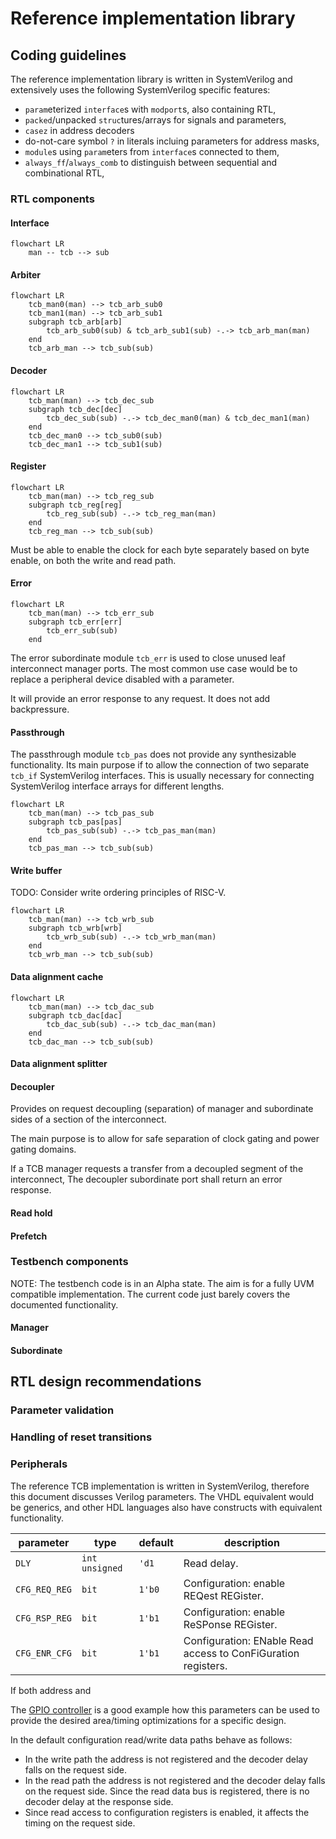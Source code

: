 # Reference implementation library

## Coding guidelines

The reference implementation library is written in SystemVerilog
and extensively uses the following SystemVerilog specific features:
- `param`eterized `interface`s with `modport`s, also containing RTL,
- `packed`/unpacked `struc`tures/arrays for signals and parameters,
- `casez` in address decoders
- do-not-care symbol `?` in literals incluing parameters for address masks,
- `module`s using `param`eters from `interface`s connected to them,
- `always_ff`/`always_comb` to distinguish between sequential and combinational RTL,

### RTL components

#### Interface

```mermaid
flowchart LR
    man -- tcb --> sub
```

#### Arbiter

```mermaid
flowchart LR
    tcb_man0(man) --> tcb_arb_sub0
    tcb_man1(man) --> tcb_arb_sub1
    subgraph tcb_arb[arb]
        tcb_arb_sub0(sub) & tcb_arb_sub1(sub) -.-> tcb_arb_man(man)
    end
    tcb_arb_man --> tcb_sub(sub)
```

#### Decoder

```mermaid
flowchart LR
    tcb_man(man) --> tcb_dec_sub
    subgraph tcb_dec[dec]
        tcb_dec_sub(sub) -.-> tcb_dec_man0(man) & tcb_dec_man1(man)
    end
    tcb_dec_man0 --> tcb_sub0(sub)
    tcb_dec_man1 --> tcb_sub1(sub)
```

#### Register

```mermaid
flowchart LR
    tcb_man(man) --> tcb_reg_sub
    subgraph tcb_reg[reg]
        tcb_reg_sub(sub) -.-> tcb_reg_man(man)
    end
    tcb_reg_man --> tcb_sub(sub)
```

Must be able to enable the clock for each byte separately based on byte enable,
on both the write and read path.

#### Error

```mermaid
flowchart LR
    tcb_man(man) --> tcb_err_sub
    subgraph tcb_err[err]
        tcb_err_sub(sub)
    end
```

The error subordinate module `tcb_err` is used to close unused leaf interconnect manager ports.
The most common use case would be to replace a peripheral device disabled with a parameter.

It will provide an error response to any request.
It does not add backpressure.

#### Passthrough

The passthrough module `tcb_pas` does not provide any synthesizable functionality.
Its main purpose if to allow the connection of two separate `tcb_if` SystemVerilog interfaces.
This is usually necessary for connecting SystemVerilog interface arrays for different lengths.

```mermaid
flowchart LR
    tcb_man(man) --> tcb_pas_sub
    subgraph tcb_pas[pas]
        tcb_pas_sub(sub) -.-> tcb_pas_man(man)
    end
    tcb_pas_man --> tcb_sub(sub)
```

#### Write buffer

TODO: Consider write ordering principles of RISC-V.

```mermaid
flowchart LR
    tcb_man(man) --> tcb_wrb_sub
    subgraph tcb_wrb[wrb]
        tcb_wrb_sub(sub) -.-> tcb_wrb_man(man)
    end
    tcb_wrb_man --> tcb_sub(sub)
```

#### Data alignment cache

```mermaid
flowchart LR
    tcb_man(man) --> tcb_dac_sub
    subgraph tcb_dac[dac]
        tcb_dac_sub(sub) -.-> tcb_dac_man(man)
    end
    tcb_dac_man --> tcb_sub(sub)
```

#### Data alignment splitter


#### Decoupler

Provides on request decoupling (separation) of
manager and subordinate sides of a section of the interconnect.

The main purpose is to allow for safe separation of
clock gating and power gating domains.

If a TCB manager requests a transfer from a decoupled segment of the interconnect,
The decoupler subordinate port shall return an error response.

#### Read hold

#### Prefetch

### Testbench components

NOTE: The testbench code is in an Alpha state.
The aim is for a fully UVM compatible implementation.
The current code just barely covers the documented functionality.

#### Manager

#### Subordinate

## RTL design recommendations

### Parameter validation

### Handling of reset transitions

### Peripherals

The reference TCB implementation is written in SystemVerilog,
therefore this document discusses Verilog parameters.
The VHDL equivalent would be generics,
and other HDL languages also have constructs with equivalent functionality.

| parameter     | type           | default | description |
|---------------|----------------|---------|-------------|
| `DLY`         | `int unsigned` | `'d1`   | Read delay. |
| `CFG_REQ_REG` | `bit`          | `1'b0`  | Configuration: enable REQest REGister. |
| `CFG_RSP_REG` | `bit`          | `1'b1`  | Configuration: enable ReSPonse REGister. |
| `CFG_ENR_CFG` | `bit`          | `1'b1`  | Configuration: ENable Read access to ConFiGuration registers. |

If both address and 

The [GPIO controller](GPIO.md) is a good example how this parameters can be used
to provide the desired area/timing optimizations for a specific design.

In the default configuration read/write data paths behave as follows:
- In the write path the address is not registered and the decoder delay falls on the request side.
- In the read path the address is not registered and the decoder delay falls on the request side.
  Since the read data bus is registered, there is no decoder delay at the response side.
- Since read access to configuration registers is enabled, it affects the timing on the request side.
